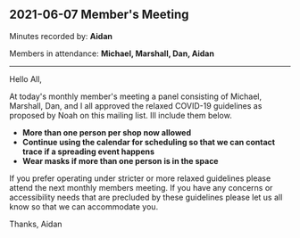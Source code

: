 ## 2021-06-07 Member's Meeting

Minutes recorded by: **Aidan**

Members in attendance: **Michael, Marshall, Dan, Aidan**

---

Hello All,

At today's monthly member's meeting a panel consisting of Michael, Marshall, Dan, and I all approved the relaxed COVID-19 guidelines as proposed by Noah on this mailing list. Ill include them below.

* **More than one person per shop now allowed**
* **Continue using the calendar for scheduling so that we can contact trace if a spreading event happens**
* **Wear masks if more than one person is in the space**

If you prefer operating under stricter or more relaxed guidelines please attend the next monthly members meeting. If you have any concerns or accessibility needs that are precluded by these guidelines please let us all know so that we can accommodate you. 

Thanks,
Aidan
